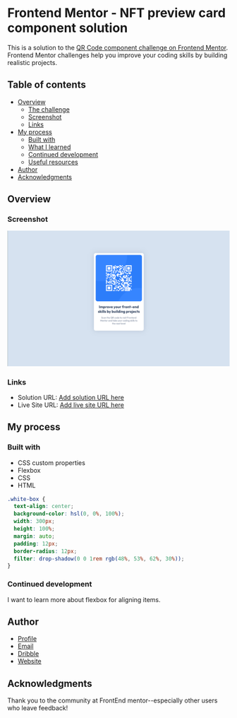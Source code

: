 # Frontend Mentor - NFT preview card component solution

This is a solution to the [QR Code component challenge on Frontend Mentor](https://www.frontendmentor.io/challenges/qr-code-component-iux_sIO_H/hub/qr-code-for-desktop-site-18Y57zgDD). Frontend Mentor challenges help you improve your coding skills by building realistic projects. 

## Table of contents

- [Overview](#overview)
  - [The challenge](#the-challenge)
  - [Screenshot](#screenshot)
  - [Links](#links)
- [My process](#my-process)
  - [Built with](#built-with)
  - [What I learned](#what-i-learned)
  - [Continued development](#continued-development)
  - [Useful resources](#useful-resources)
- [Author](#author)
- [Acknowledgments](#acknowledgments)

## Overview

### Screenshot

![](qr-component-screeshot.PNG)

### Links

- Solution URL: [Add solution URL here](https://www.frontendmentor.io/solutions/qr-code-for-desktop-site-18Y57zgDD)
- Live Site URL: [Add live site URL here](https://qr-code-frontend-mentor-kelseychristensen.vercel.app/)

## My process

### Built with

- CSS custom properties
- Flexbox
- CSS
- HTML


```css
.white-box {
  text-align: center;
  background-color: hsl(0, 0%, 100%);
  width: 300px;
  height: 100%;
  margin: auto;
  padding: 12px;
  border-radius: 12px;
  filter: drop-shadow(0 0 1rem rgb(48%, 53%, 62%, 30%));
}
```

### Continued development

I want  to learn more about flexbox for aligning items. 

## Author

- [Profile](https://github.com/kelseychristensen "Kelsey Christensen")
- [Email](mailto:kelsey.c.christensen@gmail.com?subject=Hi "Hi!")
- [Dribble](https://dribbble.com/kelseychristensen "Hi!")
- [Website](http://kelseychristensen.com/ "Welcome")

## Acknowledgments

Thank you to the community at FrontEnd mentor--especially other users who leave feedback!